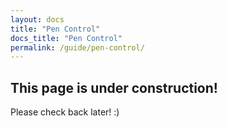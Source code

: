 ```yaml
---
layout: docs
title: "Pen Control"
docs_title: "Pen Control"
permalink: /guide/pen-control/
---
```


## This page is under construction!

Please check back later! :)
